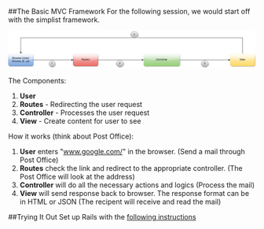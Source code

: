 ##The Basic MVC Framework
For the following session, we would start off with the simplist framework.

![The flowchart](../images/mvc-simple.jpg)

The Components:
 1. **User**
 2. **Routes** - Redirecting the user request
 3. **Controller** - Processes the user request
 4. **View** - Create content for user to see

How it works (think about Post Office):
 1. **User** enters "www.google.com/" in the browser. (Send a mail through Post Office)
 2. **Routes** check the link and redirect to the appropriate controller. (The Post Office will look at the address)
 3. **Controller** will do all the necessary actions and logics (Process the mail)
 4. **View** will send response back to browser. The response format can be in HTML or JSON (The recipent will receive and read the mail)

<a name="tryItOut"></a>
##Trying It Out
Set up Rails with the [following instructions](https://github.com/WDI-HK-7/rails-basic-template/blob/master/README.md)